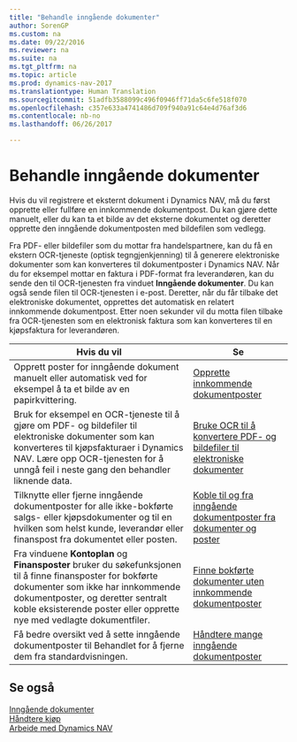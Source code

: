 ```yaml
---
title: "Behandle inngående dokumenter"
author: SorenGP
ms.custom: na
ms.date: 09/22/2016
ms.reviewer: na
ms.suite: na
ms.tgt_pltfrm: na
ms.topic: article
ms.prod: dynamics-nav-2017
ms.translationtype: Human Translation
ms.sourcegitcommit: 51adfb3588099c496f0946ff71da5c6fe518f070
ms.openlocfilehash: c357e633a4741486d709f940a91c64e4d76af3d6
ms.contentlocale: nb-no
ms.lasthandoff: 06/26/2017

---
```


# <a name="process-incoming-documents"></a>Behandle inngående dokumenter

Hvis du vil registrere et eksternt dokument i Dynamics NAV, må du først opprette eller fullføre en innkommende dokumentpost. Du kan gjøre dette manuelt, eller du kan ta et bilde av det eksterne dokumentet og deretter opprette den inngående dokumentposten med bildefilen som vedlegg.

Fra PDF- eller bildefiler som du mottar fra handelspartnere, kan du få en ekstern OCR-tjeneste (optisk tegngjenkjenning) til å generere elektroniske dokumenter som kan konverteres til dokumentposter i Dynamics NAV. Når du for eksempel mottar en faktura i PDF-format fra leverandøren, kan du sende den til OCR-tjenesten fra vinduet **Inngående dokumenter**. Du kan også sende filen til OCR-tjenesten i e-post. Deretter, når du får tilbake det elektroniske dokumentet, opprettes det automatisk en relatert innkommende dokumentpost. Etter noen sekunder vil du motta filen tilbake fra OCR-tjenesten som en elektronisk faktura som kan konverteres til en kjøpsfaktura for leverandøren.

|Hvis du vil     |Se                   |
|-------|----------------------|
|Opprett poster for inngående dokument manuelt eller automatisk ved for eksempel å ta et bilde av en papirkvittering.|[Opprette innkommende dokumentposter](across-how-create-income-document-records.md)|
|Bruk for eksempel en OCR-tjeneste til å gjøre om PDF- og bildefiler til elektroniske dokumenter som kan konverteres til kjøpsfakturaer i Dynamics NAV. Lære opp OCR-tjenesten for å unngå feil i neste gang den behandler liknende data.|[Bruke OCR til å konvertere PDF- og bildefiler til elektroniske dokumenter](across-how-use-ocr-pdf-images-files.md)|
|Tilknytte eller fjerne inngående dokumentposter for alle ikke-bokførte salgs- eller kjøpsdokumenter og til en hvilken som helst kunde, leverandør eller finanspost fra dokumentet eller posten.|[Koble til og fra inngående dokumentposter fra dokumenter og poster](across-how-connect-disconnect-income-document-records.md)|
|Fra vinduene **Kontoplan** og **Finansposter** bruker du søkefunksjonen til å finne finansposter for bokførte dokumenter som ikke har innkommende dokumentposter, og deretter sentralt koble eksisterende poster eller opprette nye med vedlagte dokumentfiler.|[Finne bokførte dokumenter uten innkommende dokumentposter](across-how-find-posted-documents-without-income-document-records.md)|
|Få bedre oversikt ved å sette inngående dokumentposter til Behandlet for å fjerne dem fra standardvisningen.|[Håndtere mange inngående dokumentposter](across-how-manage-many-income-document-records.md)|

## <a name="see-also"></a>Se også  
[Inngående dokumenter](across-income-documents.md)  
[Håndtere kjøp](purchasing-manage-purchasing.md)  
[Arbeide med Dynamics NAV](ui-work-product.md)

